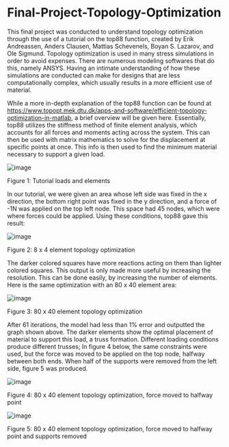 # Final-Project-Topology-Optimization
This final project was conducted to understand topology optimization through the use of a tutorial on the top88 function, created by Erik Andreassen, Anders Clausen, Mattias Schevenels, Boyan S. Lazarov, and Ole Sigmund. Topology optimization is used in many stress simulations in order to avoid expenses. There are numerous modeling softwares that do this, namely ANSYS. Having an intimate understanding of how these simulations are conducted can make for designs that are less computationally complex, which usually results in a more efficient use of material.

While a more in-depth explanation of the top88 function can be found at https://www.topopt.mek.dtu.dk/apps-and-software/efficient-topology-optimization-in-matlab, a brief overview will be given here. Essentially, top88 utilizes the stiffness method of finite element analysis, which accounts for all forces and moments acting across the system. This can then be used with matrix mathematics to solve for the displacement at specific points at once. This info is then used to find the minimum material necessary to support a given load.

![image](https://user-images.githubusercontent.com/67770226/206836483-aad88477-a070-4355-874b-e15595035ebd.png)

Figure 1: Tutorial loads and elements


In our tutorial, we were given an area whose left side was fixed in the x direction, the bottom right point was fixed in the y direction, and a force of -1N was applied on the top left node. This space had 45 nodes, which were where forces could be applied. Using these conditions, top88 gave this result:

![image](https://user-images.githubusercontent.com/67770226/206836427-37d7093e-30a7-4bc7-b17e-83ec00903d2e.png)

Figure 2: 8 x 4 element topology optimization


The darker colored squares have more reactions acting on them than lighter colored squares. This output is only made more useful by increasing the resolution. This can be done easily, by increasing the number of elements. Here is the same optimization with an 80 x 40 element area:

![image](https://user-images.githubusercontent.com/67770226/206836430-db7cdde5-c72e-4388-8025-8f9720756fac.png)

Figure 3: 80 x 40 element topology optimization


After 61 iterations, the model had less than 1% error and outputted the graph shown above. The darker elements show the optimal placement of material to support this load, a truss formation. Different loading conditions produce different trusses; In figure 4 below, the same constraints were used, but the force was moved to be applied on the top node, halfway between both ends. When half of the supports were removed from the left side, figure 5 was produced.

![image](https://user-images.githubusercontent.com/67770226/206836440-a2984ba2-a277-450f-8e78-ddbf20707795.png)

Figure 4: 80 x 40 element topology optimization, force moved to halfway point


![image](https://user-images.githubusercontent.com/67770226/206836443-0376dd54-159b-4484-babb-f07a958fb2be.png)

Figure 5: 80 x 40 element topology optimization, force moved to halfway point and supports removed

